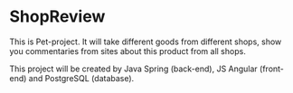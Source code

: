 # ShopReview

This is Pet-project. It will take different goods from different shops, show you commentaries from sites about this product from all shops.

This project will be created by Java Spring (back-end), JS Angular (front-end) and PostgreSQL (database).  
